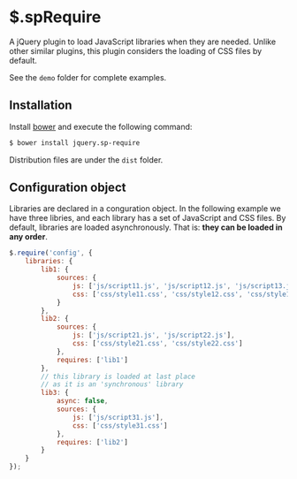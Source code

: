 # $.spRequire

A jQuery plugin to load JavaScript libraries when they are needed. Unlike other similar plugins, this plugin considers the loading of CSS files by default.

See the `demo` folder for complete examples.

## Installation

Install [bower](https://github.com/bower/bower) and execute the following command:
```bash
$ bower install jquery.sp-require
```
Distribution files are under the `dist` folder.

## Configuration object

Libraries are declared in a conguration object. In the following example we have three libries, and each library has a set of JavaScript and CSS files. By default, libraries are loaded asynchronously. That is: **they can be loaded in any order**.

```JavaScript
$.require('config', {
    libraries: {
        lib1: {
            sources: {
                js: ['js/script11.js', 'js/script12.js', 'js/script13.js'],
                css: ['css/style11.css', 'css/style12.css', 'css/style13.css']
            }
        },
        lib2: {
            sources: {
                js: ['js/script21.js', 'js/script22.js'],
                css: ['css/style21.css', 'css/style22.css']
            },
            requires: ['lib1']
        },
        // this library is loaded at last place
        // as it is an 'synchronous' library
        lib3: {
            async: false,
            sources: {
                js: ['js/script31.js'],
                css: ['css/style31.css']
            },
            requires: ['lib2']
        }
    }
});
```
